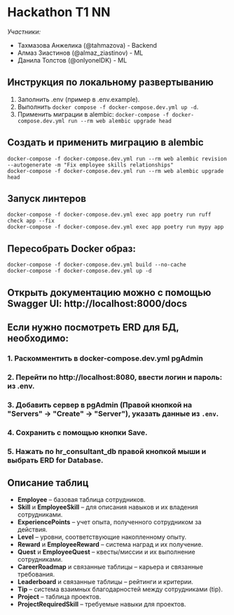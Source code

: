 # Hackathon T1 NN

*Участники:*
- Тахмазова Анжелика (@tahmazova) - Backend
- Алмаз Зиастинов (@almaz_ziastinov) - ML
- Данила Толстов (@onlyoneIDK) - ML

## Инструкция по локальному развертыванию
1. Заполнить .env (пример в .env.example).
2. Выполнить `docker compose -f docker-compose.dev.yml up -d`.
3. Применить миграции в alembic: `docker-compose -f docker-compose.dev.yml run --rm web alembic upgrade head`

## Создать и применить миграцию в alembic
```
docker-compose -f docker-compose.dev.yml run --rm web alembic revision --autogenerate -m "Fix employee skills relationships"
docker-compose -f docker-compose.dev.yml run --rm web alembic upgrade head
```

## Запуск линтеров
```
docker-compose -f docker-compose.dev.yml exec app poetry run ruff check app --fix
docker-compose -f docker-compose.dev.yml exec app poetry run mypy app
```


## Пересобрать Docker образ:
```
docker-compose -f docker-compose.dev.yml build --no-cache
docker-compose -f docker-compose.dev.yml up -d
```
## Открыть документацию можно с помощью Swagger UI: http://localhost:8000/docs

## Если нужно посмотреть ERD для БД, необходимо:
### 1. Раскомментить в docker-compose.dev.yml pgAdmin
### 2. Перейти по http://localhost:8080, ввести логин и пароль: из .env.
### 3. Добавить сервер в pgAdmin (Правой кнопкой на "Servers" → "Create" → "Server"), указать данные из `.env`.
### 4. Сохранить с помощью кнопки Save.
### 5. Нажать по hr_consultant_db правой кнопкой мыши и выбрать ERD for Database.

## Описание таблиц

- **Employee** – базовая таблица сотрудников.
- **Skill** и **EmployeeSkill** – для описания навыков и их владения сотрудниками.
- **ExperiencePoints** – учет опыта, полученного сотрудником за действия.
- **Level** – уровни, соответствующие накопленному опыту.
- **Reward** и **EmployeeReward** – система наград и их получение.
- **Quest** и **EmployeeQuest** – квесты/миссии и их выполнение сотрудниками.
- **CareerRoadmap** и связанные таблицы – карьера и связанные требования.
- **Leaderboard** и связанные таблицы – рейтинги и критерии.
- **Tip** – система взаимных благодарностей между сотрудниками (tip).
- **Project** – таблица проектов.
- **ProjectRequiredSkill** – требуемые навыки для проектов.